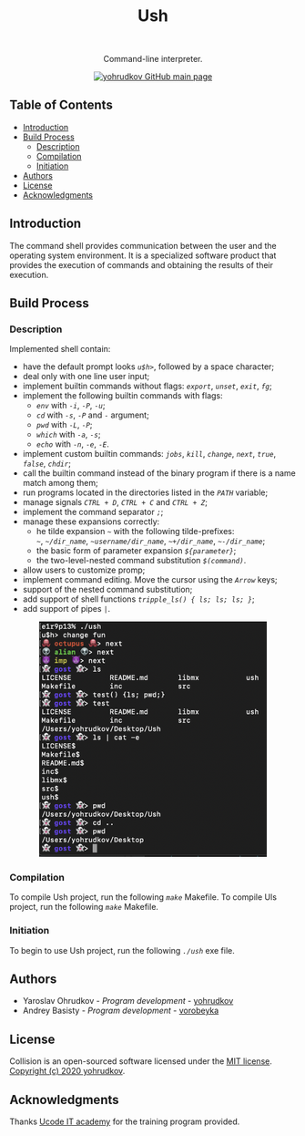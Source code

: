 <h1 align="center"> Ush </h1> <br>

<p align="center"> Command-line interpreter. </p>

<p align="center">
    <a href="https://github.com/yohrudkov">
        <img alt="yohrudkov GitHub main page"
        title="Main page"
        src="https://github.githubassets.com/images/modules/logos_page/GitHub-Logo.png"
        width="140">
    </a>
</p>

## Table of Contents

- [Introduction](#Introduction)
- [Build Process](#Build-Process)
    - [Description](#Description)
    - [Compilation](#Compilation)
    - [Initiation](#Initiation)
- [Authors](#Authors)
- [License](#License)
- [Acknowledgments](#Acknowledgments)

## Introduction

The command shell provides communication between the user and the operating system environment.
It is a specialized software product that provides the execution of commands and obtaining the results of their execution.

## Build Process

### Description

Implemented shell contain:
* have the default prompt looks *`u$h>`*, followed by a space character;
* deal only with one line user input;
* implement builtin commands without flags: *`export`*, *`unset`*, *`exit`*, *`fg`*;
* implement the following builtin commands with flags:
    * *`env`* with *`-i`*, *`-P`*, *`-u`*;
    * *`cd`*  with *`-s`*, *`-P`* and *`-`* argument;
    * *`pwd`* with *`-L`*, *`-P`*;
    * *`which`* with *`-a`*, *`-s`*;
    * *`echo`* with *`-n`*, *`-e`*, *`-E`*.
* implement custom builtin commands: *`jobs`*, *`kill`*, *`change`*, *`next`*, *`true`*, *`false`*, *`chdir`*;
* call the builtin command instead of the binary program if there is a name match among them;
* run programs located in the directories listed in the *`PATH`* variable;
* manage signals *`CTRL + D`*, *`CTRL + C`* and *`CTRL + Z`*;
* implement the command separator *`;`*;
* manage these expansions correctly:
    * he tilde expansion *`~`* with the following tilde-prefixes: \
        *`~`*, *`~/dir_name`*, *`~username/dir_name`*, *`~+/dir_name`*, *`~-/dir_name`*;
    * the basic form of parameter expansion *`${parameter}`*;
    * the two-level-nested command substitution *`$(command)`*.
* allow users to customize promp;
* implement command editing. Move the cursor using the *`Arrow`* keys;
* support of the nested command substitution;
* add support of shell functions *`tripple_ls() { ls; ls; ls; }`*;
* add support of pipes *`|`*.

<p align="center">
    <img alt="Example"
    title="Example"
    src="https://github.com/yohrudkov/Ush/blob/main/resources/example.jpg?raw=true"
    width="400">
</p>

### Compilation

To compile Ush project, run the following *`make`* Makefile.
To compile Uls project, run the following *`make`* Makefile.

### Initiation

To begin to use Ush project, run the following *`./ush`* exe file.

## Authors

- Yaroslav Ohrudkov - *Program development* - [yohrudkov](https://github.com/yohrudkov)
- Andrey Basisty - *Program development* - [vorobeyka](https://github.com/vorobeyka)

## License

Collision is an open-sourced software licensed under the [MIT license](https://en.wikipedia.org/wiki/MIT_License). \
[Copyright (c) 2020 yohrudkov](https://github.com/yohrudkov/Ush/blob/main/LICENSE).

## Acknowledgments

Thanks [Ucode IT academy](https://ucode.world/ru/) for the training program provided.
